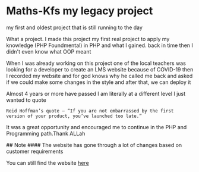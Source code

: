 # Maths-Kfs my legacy project
my first and oldest project that is still running to the day

<p> What a project. I made this project my first real project to apply my knowledge (PHP Foundmental) in PHP and what I gained. back in time then I didn't even know what OOP meant </p> 
<p> When I was already working on this project one of the local teachers was looking for a developer to create an LMS website because of COVID-19 then I recorded my website and for god knows why he called me back and asked if we could make some changes in the style and after that, we can deploy it  </p>

<p> Almost 4 years or more have passed I am literally at a different level I just wanted to quote</p>

```
Reid Hoffman’s quote — “If you are not embarrassed by the first version of your product, you’ve launched too late.” 
```
<p> It was a great opportunity and encouraged me to continue in the PHP and Programming path.Thank ALLah</p>
## Note
#### The website has gone through a lot of changes based on customer requirements
<p> You can still find the website <a href="math-kfs.com">here</a></p> 
